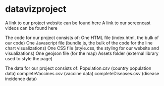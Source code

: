 # datavizproject

A link to our project website can be found here
A link to our screencast videos can be found here 

The code for our project consists of:
One HTML file (index.html, the bulk of our code)
One Javascript file (bundle.js, the bulk of the code for the line chart visualizations)
One CSS file (style.css, the styling for our website and visualizations)
One geojson file (for the map)
Assets folder (external library used to style the page)

The data for our project consists of:
Population.csv (country population data)
completeVaccines.csv (vaccine data)
completeDiseases.csv (disease incidence data)



